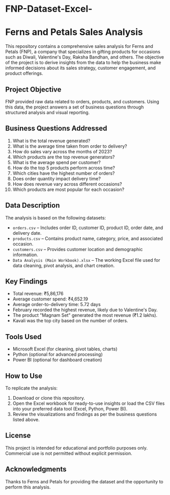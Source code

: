 # FNP-Dataset-Excel-
# Ferns and Petals Sales Analysis

This repository contains a comprehensive sales analysis for Ferns and Petals (FNP), a company that specializes in gifting products for occasions such as Diwali, Valentine's Day, Raksha Bandhan, and others. The objective of the project is to derive insights from the data to help the business make informed decisions about its sales strategy, customer engagement, and product offerings.

## Project Objective

FNP provided raw data related to orders, products, and customers. Using this data, the project answers a set of business questions through structured analysis and visual reporting.

## Business Questions Addressed

1. What is the total revenue generated?
2. What is the average time taken from order to delivery?
3. How do sales vary across the months of 2023?
4. Which products are the top revenue generators?
5. What is the average spend per customer?
6. How do the top 5 products perform across time?
7. Which cities have the highest number of orders?
8. Does order quantity impact delivery time?
9. How does revenue vary across different occasions?
10. Which products are most popular for each occasion?

## Data Description

The analysis is based on the following datasets:

- `orders.csv` – Includes order ID, customer ID, product ID, order date, and delivery date.
- `products.csv` – Contains product name, category, price, and associated occasion.
- `customers.csv` – Provides customer location and demographic information.
- `Data Analysis (Main Workbook).xlsx` – The working Excel file used for data cleaning, pivot analysis, and chart creation.

## Key Findings

- Total revenue: ₹5,86,176  
- Average customer spend: ₹4,652.19  
- Average order-to-delivery time: 5.72 days  
- February recorded the highest revenue, likely due to Valentine's Day.  
- The product "Magnam Set" generated the most revenue (₹1.2 lakhs).  
- Kavali was the top city based on the number of orders.

## Tools Used

- Microsoft Excel (for cleaning, pivot tables, charts)
- Python (optional for advanced processing)
- Power BI (optional for dashboard creation)

## How to Use

To replicate the analysis:

1. Download or clone this repository.
2. Open the Excel workbook for ready-to-use insights or load the CSV files into your preferred data tool (Excel, Python, Power BI).
3. Review the visualizations and findings as per the business questions listed above.

## License

This project is intended for educational and portfolio purposes only. Commercial use is not permitted without explicit permission.

## Acknowledgments

Thanks to Ferns and Petals for providing the dataset and the opportunity to perform this analysis.

